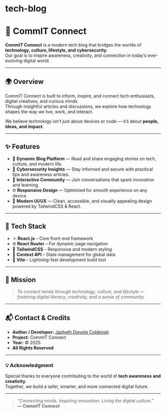# tech-blog
# 🧠 CommIT Connect

**CommIT Connect** is a modern tech blog that bridges the worlds of **technology, culture, lifestyle, and cybersecurity**.  
Our goal is to inspire awareness, creativity, and connection in today’s ever-evolving digital world.

---

## 🌍 Overview

CommIT Connect is built to inform, inspire, and connect tech enthusiasts, digital creatives, and curious minds.  
Through insightful articles and discussions, we explore how technology shapes the way we live, work, and interact.

We believe technology isn’t just about devices or code — it’s about **people, ideas, and impact**.

---

## ✨ Features

- 📰 **Dynamic Blog Platform** — Read and share engaging stories on tech, culture, and modern life.  
- 🔐 **Cybersecurity Insights** — Stay informed and secure with practical tips and awareness articles.  
- 💬 **Interactive Community** — Join conversations that spark innovation and learning.  
- 🌐 **Responsive Design** — Optimized for smooth experience on any device.  
- 🎨 **Modern UI/UX** — Clean, accessible, and visually appealing design powered by TailwindCSS & React.

---

## 🧩 Tech Stack

- ⚛️ **React.js** – Core front-end framework  
- 🌐 **React Router** – For dynamic page navigation  
- 🎨 **TailwindCSS** – Responsive and modern styling  
- 💾 **Context API** – State management for global data  
- 🧰 **Vite** – Lightning-fast development build tool  

---

## 📖 Mission

> *To connect minds through technology, culture, and lifestyle — fostering digital literacy, creativity, and a sense of community.*

---

## 📬 Contact & Credits

- **Author / Developer:** [Japheth Dievole Cobbinah](mailto:dievole7@gmail.com)  
- **Project:** CommIT Connect  
- **Year:** © 2025  
- **All Rights Reserved**

---

### 💡 Acknowledgment

Special thanks to everyone contributing to the world of **tech awareness and creativity**.  
Together, we build a safer, smarter, and more connected digital future.

---

> _“Connecting minds. Inspiring innovation. Living the digital culture.”_  
> **— CommIT Connect**
